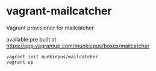 # vagrant-mailcatcher
Vagrant provisioner for mailcatcher


available pre built at https://app.vagrantup.com/munkiepus/boxes/mailcatcher

```
vagrant init munkiepus/mailcatcher
vagrant up
```
